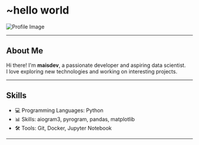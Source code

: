 #  ~hello world

![Profile Image](https://i.pinimg.com/736x/a8/65/5d/a8655de3e3c3487f228ffada6daf3f9f.jpg)

---

## About Me
Hi there! I'm **maisdev**, a passionate developer and aspiring data scientist.  
I love exploring new technologies and working on interesting projects.

---

## Skills
- 💻 Programming Languages: Python
- 📊 Skills: aiogram3, pyrogram, pandas, matplotlib
- 🛠️ Tools: Git, Docker, Jupyter Notebook

---
